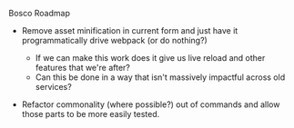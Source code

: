 Bosco Roadmap

- Remove asset minification in current form and just have it programmatically drive webpack (or do nothing?)
  - If we can make this work does it give us live reload and other features that we're after?
  - Can this be done in a way that isn't massively impactful across old services?

- Refactor commonality (where possible?) out of commands and allow those parts to be more easily tested.
